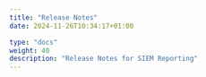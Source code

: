 ```yaml
---
title: "Release Notes"
date: 2024-11-26T10:34:17+01:00

type: "docs"
weight: 40
description: "Release Notes for SIEM Reporting"
---
```


